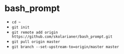 # bash_prompt

* `cd ~`
* `git init`
* `git remote add origin https://github.com/skolarianer/bash_prompt.git`
* `git pull origin master`
* `git branch --set-upstream-to=origin/master master`
